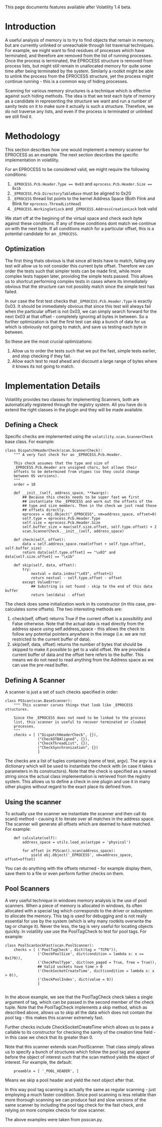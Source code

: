 This page documents features available after Volatility 1.4 beta.

# Introduction #

A useful analysis of memory is to try to find objects that remain in memory, but are currently unlinked or unreachable through list traversal techniques. For example, we might want to find residues of processes which have terminated, and therefore are removed from the list of running processes. Once the process is terminated, the EPROCESS structure is removed from process lists, but might still remain in unallocated memory for quite some time after being terminated by the system. Similarly a rootkit might be able to unlink the process from the EPROCESS structure, yet the process might continue running - this is a common way of hiding processes.

Scanning for various memory structures is a technique which is effective against such hiding methods. The idea is that we test each byte of memory as a candidate in representing the structure we want and run a number of sanity tests on it to make sure it actually is such a structure. Therefore, we do not traverse any lists, and even if the process is terminated or unlinked we still find it.

# Methodology #

This section describes how one would implement a memory scanner for EPROCESS as an example. The next section describes the specific implementation in volatility.

For an EPROCESS to be considered valid, we might require the following conditions:

  1. `_EPROCESS.Pcb.Header.Type == 0x03` and `eprocess.Pcb.Header.Size == 0x1b`
  1. `_EPROCESS.Pcb.DirectoryTableBase` must be aligned to 0x20
  1. `_EPROCESS` thread list points to the kernel Address Space (Both Flink and Blink for `eprocess.ThreadListHead`)
  1. `_EPROCESS.WorkingSetLock` and `_EPROCESS.AddressCreationLock` look valid

We start off at the begining of the virtual space and check each byte against these conditions. If any of these conditions dont match we continue on with the next byte. If all conditions match for a particular offset, this is a potential candidate for an `_EPROCESS`.

## Optimization ##

The first thing thats obvious is that since all tests have to match, failing any test will allow us to not consider this current byte offset. Therefore we can order the tests such that simpler tests can be made first, while more complex tests happen later, providing the simple tests passed. This allows us to shortcut performing complex tests in cases where its immediately obvious that the structure can not possibly match since the simple test has failed.

In our case the first test checks that `_EPROCESS.Pcb.Header.Type` is exactly 0x03. It should be immediately obvious that since this test will always fail when the particular offset is not 0x03, we can simply search forward for the next 0x03 at that offset - completely ignoring all bytes in between. So a further optimization is that the first test can skip a bunch of data for us which is obviously not going to match, and save us testing each byte in between.

So these are the most crucial optimizations:
  1. Allow us to order the tests such that we put the fast, simple tests earlier, and stop checking if they fail.
  1. Allow each test to read ahead and discount a large range of bytes where it knows its not going to match.

# Implementation Details #

Volatility provides two classes for implementing Scanners, both are automatically registered through the registry system. All you have do is extend the right classes in the plugin and they will be made available.

## Defining a Check ##

Specific checks are implemented using the `volatility.scan.ScannerCheck` base class. For example:

```
class DispatchHeaderCheck(scan.ScannerCheck):
    """ A very fast check for an _EPROCESS.Pcb.Header.

    This check assumes that the type and size of
    _EPROCESS.Pcb.Header are unsigned chars, but allows their
    offsets to be determined from vtypes (so they could change
    between OS versions).
    """
    order = 10
    
    def __init__(self, address_space, **kwargs):
        ## Because this checks needs to be super fast we first
        ## instantiate the _EPROCESS and work out the offsets of the
        ## type and size members. Then in the check we just read those
        ## offsets directly.
        eprocess = obj.Object("_EPROCESS", vm=address_space, offset=0)
        self.type = eprocess.Pcb.Header.Type
        self.size = eprocess.Pcb.Header.Size
        self.buffer_size = max(self.size.offset, self.type.offset) + 2
        scan.ScannerCheck.__init__(self, address_space)

    def check(self, offset):
        data = self.address_space.read(offset + self.type.offset, self.buffer_size)
        return data[self.type.offset] == "\x03" and data[self.size.offset] == "\x1b"

    def skip(self, data, offset):
        try:
            nextval = data.index("\x03", offset+1)
            return nextval - self.type.offset - offset
        except ValueError:
            ## Substring is not found - skip to the end of this data buffer
            return len(data) - offset

```

The check does some initialization work in its constructor (in this case, pre-calculates some offsets). The two interesting methods are:

  1. check(self, offset) returns True if the current offset is a possibility and False otherwise. Note that the actual data is read directly from the address space using self.address\_space - this allows the check to follow any potential pointers anywhere in the image (i.e. we are not restricted to the current buffer of data).
  1. skip(self, data, offset) returns the number of bytes that should be skipped to make it possible to get to a valid offset. We are provided a current buffer of data and the offset here refers to the buffer. This means we do not need to read anything from the Address space as we can use the pre-read buffer.

## Defining A Scanner ##

A scanner is just a set of such checks specified in order:

```
class PSScan(scan.BaseScanner):
    """ This scanner carves things that look like _EPROCESS structures.

    Since the _EPROCESS does not need to be linked to the process
    list, this scanner is useful to recover terminated or cloaked
    processes.
    """
    checks = [ ("DispatchHeaderCheck", {}),
               ("CheckDTBAligned", {}),
               ("CheckThreadList", {}),
               ("CheckSynchronization", {})
               ]
```

The checks are a list of tuples containing (name of test, argv). The argv is a dictionary which will be used to instantiate the check with (in case it takes parameters in its constructors). Note that the check is specified as a named string since the actual class implementation is retrieved from the registry system. This allows us to define a check in one plugin and use it in many other plugins without regard to the exact place its defined from.

## Using the scanner ##

To actually use the scanner we instantiate the scanner and then call its scan() method - causing it to iterate over all matches in the address space. The scanner will generate all offsets which are deemed to have matched. For example:

```
    def calculate(self):
        address_space = utils.load_as(astype = 'physical')

        for offset in PSScan().scan(address_space):
            yield obj.Object('_EPROCESS', vm=address_space, offset=offset)
```

You can do anything with the offsets returned - for example display them, save them to a file or even perform further checks on them.

## Pool Scanners ##

A very useful technique in windows memory analysis is the use of pool scanners. When a piece of memory is allocated in windows, its often allocated with a special tag which corresponds to the driver or subsystem to allocate the memory. This tag is used for debugging and is not really essential for use by the system (which is why many rootkits overwrite the tag or change it). Never the less, the tag is very useful for locating objects quickly. In volatility use use the PoolTagCheck to test for pool tags. For example:

```
class PoolScanSockFast(scan.PoolScanner):
    checks = [ ('PoolTagCheck', dict(tag = "TCPA")),
               ('CheckPoolSize', dict(condition = lambda x: x == 0x170)),
               ('CheckPoolType', dict(non_paged = True, free = True)),
               ## Valid sockets have time > 0
               ('CheckSocketCreateTime', dict(condition = lambda x: x > 0)),
               ('CheckPoolIndex', dict(value = 0))
               ]
    
```

In the above example, we see that the PoolTagCheck check takes a single argument of tag, which can be passed in the second member of the check tuple. Note that the PoolTagCheck implements a skip method, which as described above, allows us to skip all the data which does not contain the pool tag - this makes this scanner extremely fast.

Further checks include CheckSocketCreateTime which allows us to pass a callable to its constructor for checking the sanity of the creation time field - in this case we check that its greater than 0.

Note that this scanner extends scan.PoolScanner. That class simply allows us to specify a bunch of structures which follow the pool tag and appear before the object of interest such that the scan method yields the object of interest. For example, the default:

```
    preamble = [ '_POOL_HEADER', ]
```

Means we skip a pool header and yield the next object after that.

In this way pool tag scanning is actually the same as regular scanning - just employing a much faster condition. Since pool scanning is less reliable than more thorough scanning we can produce fast and slow versions of the same scanner by including the pool tag check for the fast check, and relying on more complex checks for slow scanner.

The above examples were taken from psscan.py.